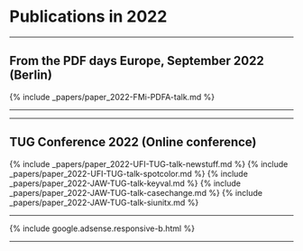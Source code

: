 

# Publications in 2022



<hr class="conference-start">

## From the PDF days Europe, September 2022 (Berlin)

{% include _papers/paper_2022-FMi-PDFA-talk.md  %}

<hr class="conference-end">


<hr class="conference-start">

## TUG Conference 2022 (Online conference)

{% include _papers/paper_2022-UFI-TUG-talk-newstuff.md  %}
{% include _papers/paper_2022-UFI-TUG-talk-spotcolor.md  %}
{% include _papers/paper_2022-JAW-TUG-talk-keyval.md  %}
{% include _papers/paper_2022-JAW-TUG-talk-casechange.md %}
{% include _papers/paper_2022-JAW-TUG-talk-siunitx.md %}

<hr class="conference-end">




<div class="row">{% include google.adsense.responsive-b.html %}</div><hr> 




